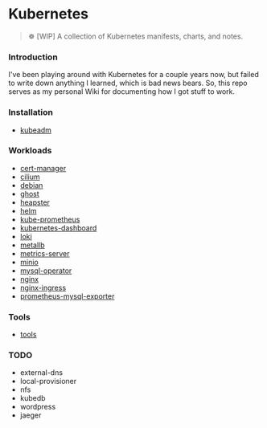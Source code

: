 # Kubernetes

> :wheel_of_dharma: [WIP] A collection of Kubernetes manifests, charts, and notes.

### Introduction

I've been playing around with Kubernetes for a couple years now, but failed to write down anything I
learned, which is bad news bears. So, this repo serves as my personal Wiki for documenting how I got
stuff to work.

### Installation

  - [kubeadm](./kubeadm/)

### Workloads

  - [cert-manager](./cert-manager/)
  - [cilium](./cilium/)
  - [debian](./debian/)
  - [ghost](./ghost/)
  - [heapster](./heapster/)
  - [helm](./helm/)
  - [kube-prometheus](./kube-prometheus/)
  - [kubernetes-dashboard](./kubernetes-dashboard/)
  - [loki](./loki/)
  - [metallb](./metallb/)
  - [metrics-server](./metrics-server/)
  - [minio](./minio/)
  - [mysql-operator](./mysql-operator/)
  - [nginx](./nginx/)
  - [nginx-ingress](./nginx-ingress/)
  - [prometheus-mysql-exporter](./prometheus-mysql-exporter/)

### Tools

  - [tools](./tools/)

### TODO

  - external-dns
  - local-provisioner
  - nfs
  - kubedb
  - wordpress
  - jaeger
